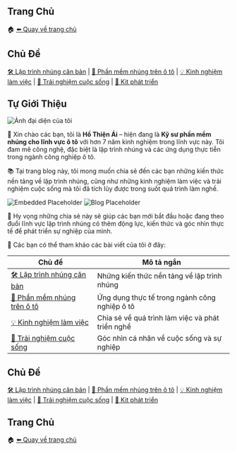 ## Trang Chủ
🏠 [⬅️ Quay về trang chủ](/)

## Chủ Đề
[🛠️ Lập trình nhúng căn bản](/embedded/) | [🚗 Phần mềm nhúng trên ô tô](/automotive/) | [💡 Kinh nghiệm làm việc](/blogs/) | [🌱 Trải nghiệm cuộc sống](/blogs/) | [🔌 Kit phát triển](/kits/)

## Tự Giới Thiệu
![Ảnh đại diện của tôi](assets/profile-placeholder.png) <!-- Thay thế đường dẫn này bằng ảnh thật của bạn -->

👋 Xin chào các bạn, tôi là **Hồ Thiện Ái** – hiện đang là **Kỹ sư phần mềm nhúng cho lĩnh vực ô tô** với hơn 7 năm kinh nghiệm trong lĩnh vực này. Tôi đam mê công nghệ, đặc biệt là lập trình nhúng và các ứng dụng thực tiễn trong ngành công nghiệp ô tô.

📚 Tại trang blog này, tôi mong muốn chia sẻ đến các bạn những kiến thức nền tảng về lập trình nhúng, cũng như những kinh nghiệm làm việc và trải nghiệm cuộc sống mà tôi đã tích lũy được trong suốt quá trình làm nghề.

![Embedded Placeholder](assets/embedded-placeholder.png) <!-- Ảnh minh họa chủ đề lập trình nhúng -->
![Blog Placeholder](assets/blog-placeholder.png) <!-- Ảnh minh họa chủ đề blog/trải nghiệm cuộc sống -->

🚀 Hy vọng những chia sẻ này sẽ giúp các bạn mới bắt đầu hoặc đang theo đuổi lĩnh vực lập trình nhúng có thêm động lực, kiến thức và góc nhìn thực tế để phát triển sự nghiệp của mình.

📝 Các bạn có thể tham khảo các bài viết của tôi ở đây:

| Chủ đề                                   | Mô tả ngắn                                         |
|-------------------------------------------|----------------------------------------------------|
| [🛠️ Lập trình nhúng căn bản](/embedded/)           | Những kiến thức nền tảng về lập trình nhúng         |
| [🚗 Phần mềm nhúng trên ô tô](/automotive/)          | Ứng dụng thực tế trong ngành công nghiệp ô tô      |
| [💡 Kinh nghiệm làm việc](/blogs/)              | Chia sẻ về quá trình làm việc và phát triển nghề   |
| [🌱 Trải nghiệm cuộc sống](/blogs/)             | Góc nhìn cá nhân về cuộc sống và sự nghiệp         |

## Chủ Đề
[🛠️ Lập trình nhúng căn bản](/embedded/) | [🚗 Phần mềm nhúng trên ô tô](/automotive/) | [💡 Kinh nghiệm làm việc](/blogs/) | [🌱 Trải nghiệm cuộc sống](/blogs/) | [🔌 Kit phát triển](/kits/)

## Trang Chủ
🏠 [⬅️ Quay về trang chủ](/)